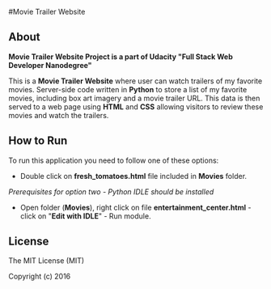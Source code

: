 #Movie Trailer Website
## About
**Movie Trailer Website Project is a part of Udacity "Full Stack Web Developer Nanodegree"**

This is a **Movie Trailer Website** where user can watch trailers of my favorite movies.
Server-side code written in **Python** to store a list of my favorite movies, including box art imagery and a movie trailer URL. This data is then served to a web page using **HTML** and **CSS** allowing visitors to review these movies and watch the trailers.

## How to Run
To run this application you need to follow one of these options:

- Double click on **fresh_tomatoes.html** file included in **Movies** folder.

*Prerequisites for option two - Python IDLE should be installed*

- Open folder (**Movies**), right click on file **entertainment_center.html** - click on "**Edit with IDLE**" - Run module.

## License
The MIT License (MIT)

Copyright (c) 2016
